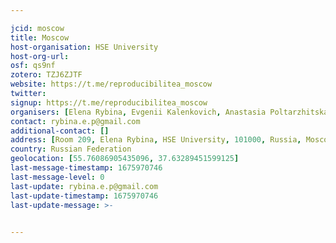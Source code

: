 ```yaml
---

jcid: moscow
title: Moscow
host-organisation: HSE University
host-org-url: 
osf: qs9nf
zotero: TZJ6ZJTF
website: https://t.me/reproducibilitea_moscow
twitter: 
signup: https://t.me/reproducibilitea_moscow
organisers: [Elena Rybina, Evgenii Kalenkovich, Anastasia Poltarzhitskaya]
contact: rybina.e.p@gmail.com
additional-contact: []
address: [Room 209, Elena Rybina, HSE University, 101000, Russia, Moscow, Krivokolenny per. 3]
country: Russian Federation
geolocation: [55.76086905435096, 37.63289451599125]
last-message-timestamp: 1675970746
last-message-level: 0
last-update: rybina.e.p@gmail.com
last-update-timestamp: 1675970746
last-update-message: >-
  

---
```



